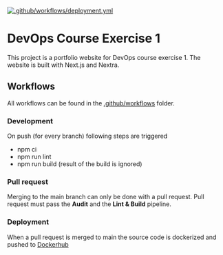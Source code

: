 [![.github/workflows/deployment.yml](https://github.com/veidl/devops-blog/actions/workflows/deployment.yml/badge.svg)](https://github.com/veidl/devops-blog/actions/workflows/deployment.yml)

# DevOps Course Exercise 1

This project is a portfolio website for DevOps course exercise 1. The website is built with Next.js and Nextra.

## Workflows

All workflows can be found in the [.github/workflows](.github/workflows) folder.

### Development

On push (for every branch) following steps are triggered

* npm ci
* npm run lint
* npm run build (result of the build is ignored)

### Pull request

Merging to the main branch can only be done with a pull request. Pull request must pass the **Audit** and the **Lint & Build** pipeline.

### Deployment

When a pull request is merged to main the source code is dockerized and pushed
to [Dockerhub](https://hub.docker.com/r/veidl/blog)
